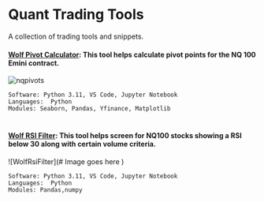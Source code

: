 # Quant Trading Tools 


A collection of trading tools and snippets.



#### [Wolf Pivot Calculator](https://github.com/guzmanwolfrank/QuantTrading/tree/main/Tools/Wolf%20Pivot%20Calculator): This tool helps calculate pivot points for the NQ 100 Emini contract.    

![nqpivots](https://github.com/guzmanwolfrank/QuantTrading/assets/29739578/29695637-1150-4634-8c11-51fba32f7086)


    Software: Python 3.11, VS Code, Jupyter Notebook
    Languages:  Python
    Modules: Seaborn, Pandas, Yfinance, Matplotlib


#




#### [Wolf RSI Filter](#): This tool helps screen for NQ100 stocks showing a RSI below 30 along with certain volume criteria.     

![WolfRsiFilter](# Image goes here )


    Software: Python 3.11, VS Code, Jupyter Notebook
    Languages:  Python
    Modules: Pandas,numpy


#
